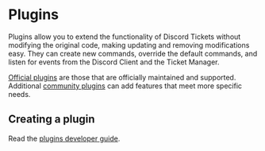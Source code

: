 # Plugins

Plugins allow you to extend the functionality of Discord Tickets without modifying the original code, making updating and removing modifications easy. They can create new commands, override the default commands, and listen for events from the Discord Client and the Ticket Manager.

[Official plugins](./official) are those that are officially maintained and supported. Additional [community plugins](./community) can add features that meet more specific needs.

## Creating a plugin

Read the [plugins developer guide](../../developers/plugins).
